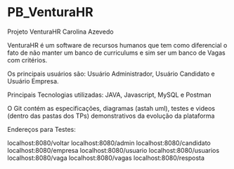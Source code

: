 # PB_VenturaHR
 Projeto VenturaHR Carolina Azevedo
 
VenturaHR é um software de recursos humanos que tem como diferencial o fato de não manter um banco de curriculums e sim ser um banco de Vagas com critérios.

Os principais usuários são: Usuário Administrador, Usuário Candidato e Usuário Empresa.

Principais Tecnologias utilizadas: JAVA, Javascript, MySQL e Postman

O Git contém as especificações, diagramas (astah uml), testes e videos (dentro das pastas dos TPs) demonstrativos da evolução da plataforma


Endereços para Testes:

localhost:8080/voltar
localhost:8080/admin
localhost:8080/candidato
localhost:8080/empresa
localhost:8080/usuario
localhost:8080/usuarios
localhost:8080/vaga
localhost:8080/vagas
localhost:8080/resposta

